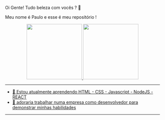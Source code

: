 Oi Gente! Tudo beleza com vocês ?  👋

Meu nome é Paulo e esse é meu repositório ! 

<div align="center">
  <a href="https://github.com/PauloCollares1">
  <img height="180em" src="https://github-readme-stats.vercel.app/api?username=PauloCollares1&show_icons=true&theme=merko&include_all_commits=true&count_private=true"/>
  <img height="180em" src="https://github-readme-stats.vercel.app/api/top-langs/?username=PauloCollares1&layout=compact&langs_count=7&theme=merko"/>
</div>
  
- ---------------------------------------------------------------------------------------------
- 🌱 Estou atualmente aprendendo HTML - CSS - Javascript - NodeJS - REACT
- 🤔 adoraria trabalhar numa empresa como desenvolvedor para demonstrar minhas habilidades 
- ---------------------------------------------------------------------------------------------

